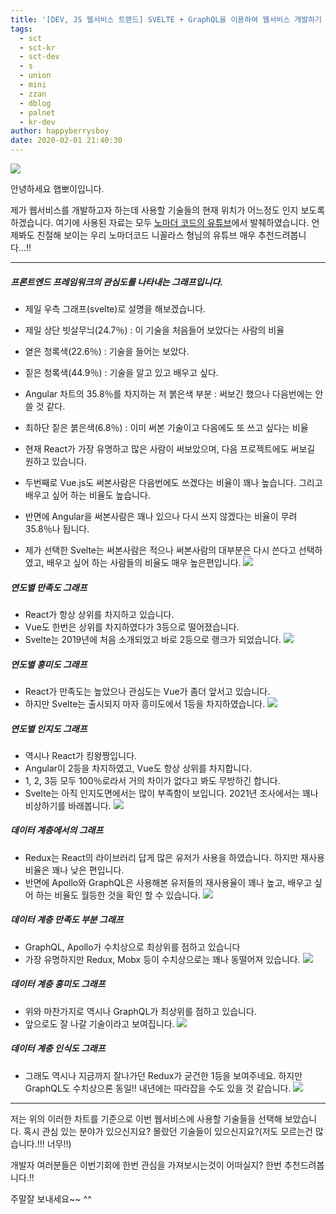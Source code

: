 ```yaml
---
title: '[DEV, JS 웹서비스 트랜드] SVELTE + GraphQL을 이용하여 웹서비스 개발하기 - 1'
tags:
  - sct
  - sct-kr
  - sct-dev
  - s
  - union
  - mini
  - zzan
  - dblog
  - palnet
  - kr-dev
author: happyberrysboy
date: 2020-02-01 21:40:30
---
```


![](https://cdn.steemitimages.com/DQmTrDZQc777cBrg9Vf5GyoTh1kohNAAymUpUcKj9mYhGWz/image.png)

안녕하세요 햅뽀이입니다.

제가 웹서비스를 개발하고자 하는데 사용할 기술들의 현재 위치가 어느정도 인지 보도록 하겠습니다. 여기에 사용된 자료는 모두 [노마더 코드의 유튜브](https://www.youtube.com/watch?v=YPMARa8Ex58&t=449s)에서 발췌하였습니다. 언제봐도 친절해 보이는 우리 노마더코드 니꼴라스 형님의 유튜브 매우 추천드려봅니다...!!

___

##### 프론트엔드 프레임워크의 관심도를 나타내는 그래프입니다.
- 제일 우측 그래프(svelte)로 설명을 해보겠습니다.
- 제일 상단 빗살무늬(24.7％) : 이 기술을 처음들어 보았다는 사람의 비율
- 옅은 청록색(22.6％) : 기술을 들어는 보았다.
- 짙은 청록색(44.9％) : 기술을 알고 있고 배우고 싶다.
- Angular 차트의 35.8％를 차지하는 저 붉은색 부분 : 써보긴 했으나 다음번에는 안쓸 것 같다.
- 최하단 짙은 붉은색(6.8％) : 이미 써본 기술이고 다음에도 또 쓰고 싶다는 비율

- 현재 React가 가장 유명하고 많은 사람이 써보았으며, 다음 프로젝트에도 써보길 원하고 있습니다.
- 두번째로 Vue.js도 써본사람은 다음번에도 쓰겠다는 비율이 꽤나 높습니다. 그리고 배우고 싶어 하는 비율도 높습니다.
- 반면에 Angular을 써본사람은 꽤나 있으나 다시 쓰지 않겠다는 비율이 무려 35.8％나 됩니다.
- 제가 선택한 Svelte는 써본사람은 적으나 써본사람의 대부분은 다시 쓴다고 선택하였고, 배우고 싶어 하는 사람들의 비율도 매우 높은편입니다.
![](https://cdn.steemitimages.com/DQmY1jmyyWxtzWmdNynVz4KnLSQCb8GWfBdVyGBtNBwGaLT/image.png)

##### 연도별 만족도 그래프
- React가 항상 상위를 차지하고 있습니다.
- Vue도 한번은 상위를 차지하였다가 3등으로 떨어졌습니다.
- Svelte는 2019년에 처음 소개되었고 바로 2등으로 랭크가 되었습니다.
![](https://cdn.steemitimages.com/DQmdmiTRKYiWpdz3VbMK39TrYMKiL8r77AuFBrwe89s4sX8/image.png)

##### 연도별 흥미도 그래프
- React가 만족도는 높았으나 관심도는 Vue가 좀더 앞서고 있습니다.
- 하지만 Svelte는 출시되지 마자 흥미도에서 1등을 차지하였습니다.
![](https://cdn.steemitimages.com/DQmdtM4mkAWJXLzAWtaE4isNZuhRkBU8esyF1rkd7UJTPkg/image.png)

##### 연도별 인지도 그래프
- 역시나 React가 킹왕짱입니다.
- Angular이 2등을 차지하였고, Vue도 항상 상위를 차지합니다.
- 1, 2, 3등 모두 100％로라서 거의 차이가 없다고 봐도 무방하긴 합니다.
- Svelte는 아직 인지도면에서는 많이 부족함이 보입니다. 2021년 조사에서는 꽤나 비상하기를 바래봅니다.
![](https://cdn.steemitimages.com/DQmPqpEqjcikrVwBU35kKf73MhexorZni9C2bmWaHkfkbko/image.png)

##### 데이터 계층에서의 그래프
- Redux는 React의 라이브러리 답게 많은 유저가 사용을 하였습니다. 하지만 재사용 비율은 꽤나 낮은 편입니다.
- 반면에 Apollo와 GraphQL은 사용해본 유저들의 재사용율이 꽤나 높고, 배우고 싶어 하는 비율도 월등한 것을 확인 할 수 있습니다.
![](https://cdn.steemitimages.com/DQmZ7L29wYkr4pve7VfAokpjsm94AEQtMDkg2nbv3p9Ms5Y/image.png)

##### 데이터 계층 만족도 부분 그래프
- GraphQL, Apollo가 수치상으로 최상위를 점하고 있습니다
- 가장 유명하지만 Redux, Mobx 등이 수치상으로는 꽤나 동떨어져 있습니다.
![](https://cdn.steemitimages.com/DQmWzHKoyhxLzj4q8tkrn7g1faNDRcLowDeM8XEPuEXT7UD/image.png)

##### 데이터 계층 흥미도 그래프
- 위와 마찬가지로 역시나 GraphQL가 최상위를 점하고 있습니다.
- 앞으로도 잘 나갈 기술이라고 보여집니다.
![](https://cdn.steemitimages.com/DQmXTFoF3DtbfGxtJq77tZCfLAhcLbdsizAdMipD2M23LFy/image.png)

##### 데이터 계층 인식도 그래프
- 그래도 역시나 지금까지 잘나가던 Redux가 굳건한 1등을 보여주네요. 하지만 GraphQL도 수치상으론 동일!! 내년에는 따라잡을 수도 있을 것 같습니다.
![](https://cdn.steemitimages.com/DQmQJqpHLw5jtL9q38WhyrWdzuEiPLHcJ2TsEU27AsvbNSk/image.png)

___

저는 위의 이러한 차트를 기준으로 이번 웹서비스에 사용할 기술들을 선택해 보았습니다.
혹시 관심 있는 분야가 있으신지요? 몰랐던 기술들이 있으신지요?(저도 모르는건 많습니다.!!! 너무!!)

개발자 여러분들은 이번기회에 한번 관심을 가져보시는것이 어떠실지? 한번 추천드려봅니다.!!

주말잘 보내세요~~ ^^